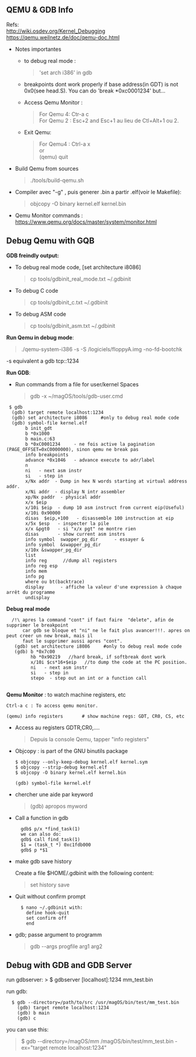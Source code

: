 ## QEMU & GDB Info
Refs:  
  http://wiki.osdev.org/Kernel_Debugging  
  https://qemu.weilnetz.de/doc/qemu-doc.html  

- Notes importantes

   - to debug real mode : 
     > 'set arch i386' in gdb
   
   - breakpoints dont work properly if  base address(in GDT) is not 0x0(see head.S). You can do 'break *0xc0001234' but...
   
   - Access Qemu Monitor :
     > For Qemu 4: Ctr-a c  
     > For Qemu 2 : Esc+2 and Esc+1 au lieu de Ctl+Alt+1 ou 2.  
   

   - Exit Qemu:  
     > For Qemu4 : Ctrl-a x  
     or  
     > (qemu) quit
       
- Build Qemu  from sources
  > ./tools/build-qemu.sh
  
- Compiler avec "-g" , puis generer .bin a partir .elf(voir le Makefile):
  > objcopy -O binary  kernel.elf kernel.bin

- Qemu Monitor commands : https://www.qemu.org/docs/master/system/monitor.html


## Debug Qemu with  GQB

**GDB freindly output:**
  - To debug real mode code, [set architecture i8086]
    > cp tools/gdbinit_real_mode.txt ~/.gdbinit
  - To debug C code
    > cp tools/gdbinit_c.txt ~/.gdbinit  
  - To debug ASM code
    > cp tools/gdbinit_asm.txt ~/.gdbinit


**Run Qemu in debug mode**:

> ./qemu-system-i386 -s -S /logiciels/floppyA.img -no-fd-bootchk 

-s equivalent a gdb tcp::1234



**Run GDB**:
- Run commands from a file for user/kernel Spaces
  > gdb -x ~/magOS/tools/gdb-user.cmd

~~~
 $ gdb
  (gdb) target remote localhost:1234
  (gdb) set architecture i8086     #only to debug real mode code
  (gdb) symbol-file kernel.elf
       b init_gdt
       b *0x1000
       b main.c:63
       b *0xC0001234     - ne fois active la pagination (PAGE_OFFSET=0xC0000000), sinon qemu ne break pas
       info breakpoints
       advance *0x1046   - advance execute to adr/label
       n
       ni   - next asm instr
       si   - step in 
       x/Nx addr  - Dump in hex N words starting at virtual address addr. 
       x/Ni addr  - display N intr assembler
       xp/Nx paddr  - physical addr
       x/x $eip
       x/10i $eip  - dump 10 asm instruct from current eip(Useful)
       x/10i 0x90000
       disas  $eip,+100   - disassemble 100 instruction at eip
       x/5x $esp   - inspecter la pile 
       x/x &pgt0   - si "x/x pgt" ne montre rien
       disas       - show current asm instrs
       info symbol  swapper_pg_dir      - essayer &
       info symbol  &swapper_pg_dir
       x/10x &swapper_pg_dir
       list
       info reg      //dump all registers
       info reg esp
       info mem
       info pg
       where ou bt(backtrace)
       display 	  	- affiche la valeur d'une expression à chaque arrêt du programme
       undisplay
~~~

**Debug real mode**
~~~
  /!\ apres la command "cont" if faut faire  "delete", afin de supprimer le breakpoint
      car gdb se bloque et "ni" ne le fait plus avancer!!!. apres on peut creer un new break, mais il
      faut le supprimer aussi apres "cont".
   (gdb) set architecture i8086     #only to debug real mode code
   (gdb) b *0x7c00
         hb *0x90219   //hard break, if softbreak dont work
         x/10i $cs*16+$eip   //to dump the code at the PC position.
         ni   - next asm instr
         si   - step in 
         stepo  - step out an int or a function call
       
~~~


**Qemu Monitor** : to watch machine registers, etc
~~~ 
Ctrl-a c : To access qemu monitor.

(qemu) info registers       # show machine regs: GDT, CR0, CS, etc
 ~~~

 
- Access au registers GDTR,CR0,.... 
     > Depuis la console Qemu, tapper "info registers"


- Objcopy :  is part of the GNU binutils package  
    ~~~
    $ objcopy --only-keep-debug kernel.elf kernel.sym  
    $ objcopy --strip-debug kernel.elf  
    $ objcopy -O binary kernel.elf kernel.bin  
  
    (gdb) symbol-file kernel.elf     
    ~~~
- chercher une aide par keyword
  > (gdb) apropos myword

- Call a function in gdb
  ~~~
    gdb$ p/x *find_task(1)
    we can also do:
    gdb$ call find_task(1)
    $1 = (task_t *) 0xc1fdb000
    gdb$ p *$1
  ~~~

- make gdb save history

    Create a file $HOME/.gdbinit with the following content:
    >set history save
    
- Quit without confirm prompt
  ~~~
    $ nano ~/.gdbinit with:
      define hook-quit
      set confirm off
      end
  ~~~

- gdb; passe argument to programm
  > gdb --args progfile arg1 arg2

## Debug with GDB and GDB Server
  run gdbserver: 
    > $ gdbserver [localhost]:1234 mm_test.bin
  
  run gdb:
  ~~~
    $ gdb --directory=/path/to/src /usr/magOS/bin/test/mm_test.bin
      (gdb) target remote localhost:1234
      (gdb) b main
      (gdb) c
  ~~~
  
  you can use this:
  > $ gdb --directory=/magOS/mm /magOS/bin/test/mm_test.bin -ex="target remote localhost:1234"


